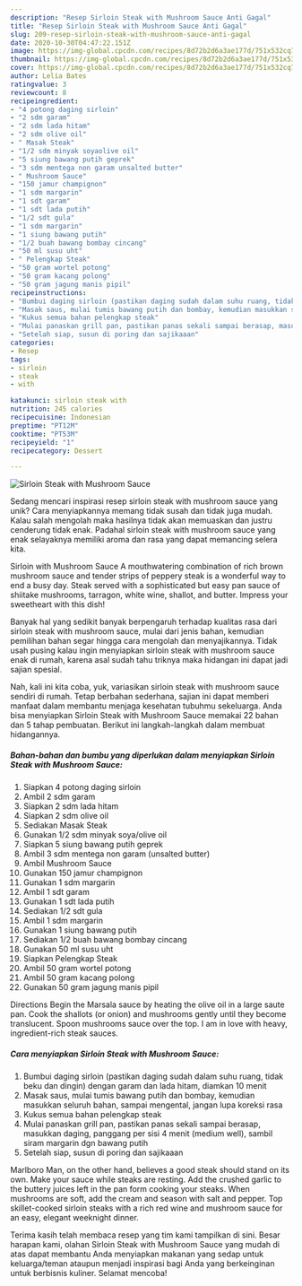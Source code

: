 ```yaml
---
description: "Resep Sirloin Steak with Mushroom Sauce Anti Gagal"
title: "Resep Sirloin Steak with Mushroom Sauce Anti Gagal"
slug: 209-resep-sirloin-steak-with-mushroom-sauce-anti-gagal
date: 2020-10-30T04:47:22.151Z
image: https://img-global.cpcdn.com/recipes/8d72b2d6a3ae177d/751x532cq70/sirloin-steak-with-mushroom-sauce-foto-resep-utama.jpg
thumbnail: https://img-global.cpcdn.com/recipes/8d72b2d6a3ae177d/751x532cq70/sirloin-steak-with-mushroom-sauce-foto-resep-utama.jpg
cover: https://img-global.cpcdn.com/recipes/8d72b2d6a3ae177d/751x532cq70/sirloin-steak-with-mushroom-sauce-foto-resep-utama.jpg
author: Lelia Bates
ratingvalue: 3
reviewcount: 8
recipeingredient:
- "4 potong daging sirloin"
- "2 sdm garam"
- "2 sdm lada hitam"
- "2 sdm olive oil"
- " Masak Steak"
- "1/2 sdm minyak soyaolive oil"
- "5 siung bawang putih geprek"
- "3 sdm mentega non garam unsalted butter"
- " Mushroom Sauce"
- "150 jamur champignon"
- "1 sdm margarin"
- "1 sdt garam"
- "1 sdt lada putih"
- "1/2 sdt gula"
- "1 sdm margarin"
- "1 siung bawang putih"
- "1/2 buah bawang bombay cincang"
- "50 ml susu uht"
- " Pelengkap Steak"
- "50 gram wortel potong"
- "50 gram kacang polong"
- "50 gram jagung manis pipil"
recipeinstructions:
- "Bumbui daging sirloin (pastikan daging sudah dalam suhu ruang, tidak beku dan dingin) dengan garam dan lada hitam, diamkan 10 menit"
- "Masak saus, mulai tumis bawang putih dan bombay, kemudian masukkan seluruh bahan, sampai mengental, jangan lupa koreksi rasa"
- "Kukus semua bahan pelengkap steak"
- "Mulai panaskan grill pan, pastikan panas sekali sampai berasap, masukkan daging, panggang per sisi 4 menit (medium well), sambil siram margarin dgn bawang putih"
- "Setelah siap, susun di poring dan sajikaaan"
categories:
- Resep
tags:
- sirloin
- steak
- with

katakunci: sirloin steak with 
nutrition: 245 calories
recipecuisine: Indonesian
preptime: "PT12M"
cooktime: "PT53M"
recipeyield: "1"
recipecategory: Dessert

---
```



![Sirloin Steak with Mushroom Sauce](https://img-global.cpcdn.com/recipes/8d72b2d6a3ae177d/751x532cq70/sirloin-steak-with-mushroom-sauce-foto-resep-utama.jpg)

Sedang mencari inspirasi resep sirloin steak with mushroom sauce yang unik? Cara menyiapkannya memang tidak susah dan tidak juga mudah. Kalau salah mengolah maka hasilnya tidak akan memuaskan dan justru cenderung tidak enak. Padahal sirloin steak with mushroom sauce yang enak selayaknya memiliki aroma dan rasa yang dapat memancing selera kita.

Sirloin with Mushroom Sauce A mouthwatering combination of rich brown mushroom sauce and tender strips of peppery steak is a wonderful way to end a busy day. Steak served with a sophisticated but easy pan sauce of shiitake mushrooms, tarragon, white wine, shallot, and butter. Impress your sweetheart with this dish!

Banyak hal yang sedikit banyak berpengaruh terhadap kualitas rasa dari sirloin steak with mushroom sauce, mulai dari jenis bahan, kemudian pemilihan bahan segar hingga cara mengolah dan menyajikannya. Tidak usah pusing kalau ingin menyiapkan sirloin steak with mushroom sauce enak di rumah, karena asal sudah tahu triknya maka hidangan ini dapat jadi sajian spesial.


Nah, kali ini kita coba, yuk, variasikan sirloin steak with mushroom sauce sendiri di rumah. Tetap berbahan sederhana, sajian ini dapat memberi manfaat dalam membantu menjaga kesehatan tubuhmu sekeluarga. Anda bisa menyiapkan Sirloin Steak with Mushroom Sauce memakai 22 bahan dan 5 tahap pembuatan. Berikut ini langkah-langkah dalam membuat hidangannya.

<!--inarticleads1-->

##### Bahan-bahan dan bumbu yang diperlukan dalam menyiapkan Sirloin Steak with Mushroom Sauce:

1. Siapkan 4 potong daging sirloin
1. Ambil 2 sdm garam
1. Siapkan 2 sdm lada hitam
1. Siapkan 2 sdm olive oil
1. Sediakan  Masak Steak
1. Gunakan 1/2 sdm minyak soya/olive oil
1. Siapkan 5 siung bawang putih geprek
1. Ambil 3 sdm mentega non garam (unsalted butter)
1. Ambil  Mushroom Sauce
1. Gunakan 150 jamur champignon
1. Gunakan 1 sdm margarin
1. Ambil 1 sdt garam
1. Gunakan 1 sdt lada putih
1. Sediakan 1/2 sdt gula
1. Ambil 1 sdm margarin
1. Gunakan 1 siung bawang putih
1. Sediakan 1/2 buah bawang bombay cincang
1. Gunakan 50 ml susu uht
1. Siapkan  Pelengkap Steak
1. Ambil 50 gram wortel potong
1. Ambil 50 gram kacang polong
1. Gunakan 50 gram jagung manis pipil


Directions Begin the Marsala sauce by heating the olive oil in a large saute pan. Cook the shallots (or onion) and mushrooms gently until they become translucent. Spoon mushrooms sauce over the top. I am in love with heavy, ingredient-rich steak sauces. 

<!--inarticleads2-->

##### Cara menyiapkan Sirloin Steak with Mushroom Sauce:

1. Bumbui daging sirloin (pastikan daging sudah dalam suhu ruang, tidak beku dan dingin) dengan garam dan lada hitam, diamkan 10 menit
1. Masak saus, mulai tumis bawang putih dan bombay, kemudian masukkan seluruh bahan, sampai mengental, jangan lupa koreksi rasa
1. Kukus semua bahan pelengkap steak
1. Mulai panaskan grill pan, pastikan panas sekali sampai berasap, masukkan daging, panggang per sisi 4 menit (medium well), sambil siram margarin dgn bawang putih
1. Setelah siap, susun di poring dan sajikaaan


Marlboro Man, on the other hand, believes a good steak should stand on its own. Make your sauce while steaks are resting. Add the crushed garlic to the buttery juices left in the pan form cooking your steaks. When mushrooms are soft, add the cream and season with salt and pepper. Top skillet-cooked sirloin steaks with a rich red wine and mushroom sauce for an easy, elegant weeknight dinner. 

Terima kasih telah membaca resep yang tim kami tampilkan di sini. Besar harapan kami, olahan Sirloin Steak with Mushroom Sauce yang mudah di atas dapat membantu Anda menyiapkan makanan yang sedap untuk keluarga/teman ataupun menjadi inspirasi bagi Anda yang berkeinginan untuk berbisnis kuliner. Selamat mencoba!
